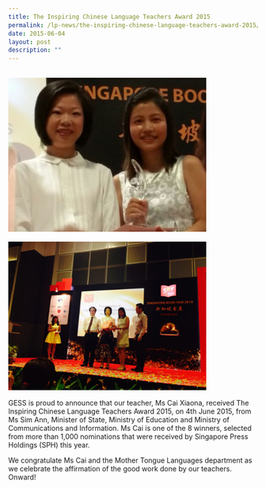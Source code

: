 ```yaml
---
title: The Inspiring Chinese Language Teachers Award 2015
permalink: /lp-news/the-inspiring-chinese-language-teachers-award-2015/
date: 2015-06-04
layout: post
description: ""
---
```

<br>
<img src="/images/IMG_1751.jpg" 
         style="width:400px"
	/>
<br>
<br>
<img src="/images/FullSizeRender.jpg" 
         style="width:400px"
	/>
<br>

GESS is proud to announce that our teacher, Ms Cai Xiaona, received The Inspiring Chinese Language Teachers Award 2015, on 4th June 2015, from Ms Sim Ann, Minister of State, Ministry of Education and Ministry of Communications and Information. Ms Cai is one of the 8 winners, selected from more than 1,000 nominations that were received by Singapore Press Holdings (SPH) this year.

We congratulate Ms Cai and the Mother Tongue Languages department as we celebrate the affirmation of the good work done by our teachers. Onward!